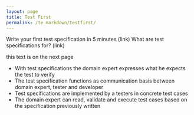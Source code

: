 ```yaml
---
layout: page
title: Test First
permalink: /te_markdown/testfirst/
---
```


  Write your first test specification in 5 minutes (link)
  What are test specifications for? (link)

   this text is on the next page
   - With test specifications the domain expert expresses what he expects the test to verify
   - The test specification functions as communication basis between domain expert, tester and developer
   - Test specifications are implemented by a testers in concrete test cases
   - The domain expert can read, validate and execute test cases based on the specification previously written
